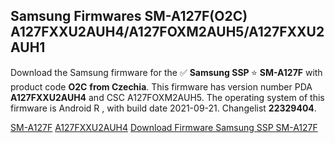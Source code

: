 <h2>Samsung Firmwares SM-A127F(O2C) A127FXXU2AUH4/A127FOXM2AUH5/A127FXXU2AUH1</h2>
Download the Samsung firmware for the ✅ <strong>Samsung SSP </strong> ⭐ <strong>SM-A127F</strong> with product code <strong>O2C</strong> <strong> from Czechia</strong>. This firmware has version number PDA <strong>A127FXXU2AUH4</strong> and CSC A127FOXM2AUH5. The operating system of this firmware is Android R , with build date 2021-09-21. Changelist <strong>22329404</strong>.


[SM-A127F](https://samfirm.shop/samsung/model/SM-A127F)
[A127FXXU2AUH4](https://samfirm.shop/samsung/pda/A127FXXU2AUH4)
[Download Firmware Samsung SSP SM-A127F](https://samfirm.shop/samsung/firmware/458153)
